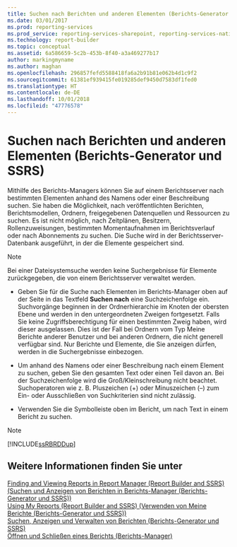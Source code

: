 ```yaml
---
title: Suchen nach Berichten und anderen Elementen (Berichts-Generator und SSRS) | Microsoft-Dokumentation
ms.date: 03/01/2017
ms.prod: reporting-services
ms.prod_service: reporting-services-sharepoint, reporting-services-native
ms.technology: report-builder
ms.topic: conceptual
ms.assetid: 6a586659-5c2b-453b-8f40-a3a469277b17
author: markingmyname
ms.author: maghan
ms.openlocfilehash: 296857fefd5588418fa6a2b91b81e062b4d1c9f2
ms.sourcegitcommit: 61381ef939415fe019285def9450d7583df1fed0
ms.translationtype: HT
ms.contentlocale: de-DE
ms.lasthandoff: 10/01/2018
ms.locfileid: "47776578"
---
```

# <a name="searching-for-reports-and-other-items-report-builder--and-ssrs"></a>Suchen nach Berichten und anderen Elementen (Berichts-Generator und SSRS)
  Mithilfe des Berichts-Managers können Sie auf einem Berichtsserver nach bestimmten Elementen anhand des Namens oder einer Beschreibung suchen. Sie haben die Möglichkeit, nach veröffentlichten Berichten, Berichtsmodellen, Ordnern, freigegebenen Datenquellen und Ressourcen zu suchen. Es ist nicht möglich, nach Zeitplänen, Besitzern, Rollenzuweisungen, bestimmten Momentaufnahmen im Berichtsverlauf oder nach Abonnements zu suchen. Die Suche wird in der Berichtsserver-Datenbank ausgeführt, in der die Elemente gespeichert sind.  
  
> [!NOTE]  
>  Bei einer Dateisystemsuche werden keine Suchergebnisse für Elemente zurückgegeben, die von einem Berichtsserver verwaltet werden.  
  
-   Geben Sie für die Suche nach Elementen im Berichts-Manager oben auf der Seite in das Textfeld **Suchen nach** eine Suchzeichenfolge ein. Suchvorgänge beginnen in der Ordnerhierarchie im Knoten der obersten Ebene und werden in den untergeordneten Zweigen fortgesetzt. Falls Sie keine Zugriffsberechtigung für einen bestimmten Zweig haben, wird dieser ausgelassen. Dies ist der Fall bei Ordnern vom Typ Meine Berichte anderer Benutzer und bei anderen Ordnern, die nicht generell verfügbar sind. Nur Berichte und Elemente, die Sie anzeigen dürfen, werden in die Suchergebnisse einbezogen.  
  
-   Um anhand des Namens oder einer Beschreibung nach einem Element zu suchen, geben Sie den gesamten Text oder einen Teil davon an. Bei der Suchzeichenfolge wird die Groß/Kleinschreibung nicht beachtet. Suchoperatoren wie z. B. Pluszeichen (+) oder Minuszeichen (–) zum Ein- oder Ausschließen von Suchkriterien sind nicht zulässig.  
  
-   Verwenden Sie die Symbolleiste oben im Bericht, um nach Text in einem Bericht zu suchen.  
  
> [!NOTE]  
>  [!INCLUDE[ssRBRDDup](../../includes/ssrbrddup-md.md)]  
  
## <a name="see-also"></a>Weitere Informationen finden Sie unter  
 [Finding and Viewing Reports in Report Manager (Report Builder and SSRS) (Suchen und Anzeigen von Berichten in Berichts-Manager (Berichts-Generator und SSRS))](finding-and-viewing-reports-with-a-browser-report-builder-and-ssrs.md)   
 [Using My Reports (Report Builder and SSRS) (Verwenden von Meine Berichte (Berichts-Generator und SSRS))](../../reporting-services/report-builder/using-my-reports-report-builder-and-ssrs.md)   
 [Suchen, Anzeigen und Verwalten von Berichten (Berichts-Generator und SSRS)](../../reporting-services/report-builder/finding-viewing-and-managing-reports-report-builder-and-ssrs.md)   
 [Öffnen und Schließen eines Berichts (Berichts-Manager)](../../reporting-services/reports/open-and-close-a-report-report-manager.md)  
  
  
